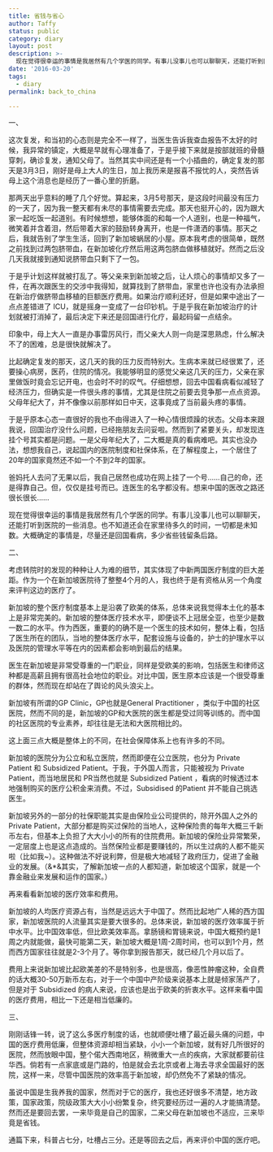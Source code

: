 ```yaml
---
title: 省钱与省心
author: Taffy
status: public
category: diary
layout: post
description: >-
  现在觉得很幸运的事情是我居然有几个学医的同学。有事儿没事儿也可以聊聊天，还能打听到医院的一些消息。也不知道还会在家里待多久的时间，一切都是未知数。大概确定的事情是，尽量还是回国看病，多少省些钱留条后路。
date: '2016-03-20'
tags:
  - diary
permalink: back_to_china

---
```


一、

这次复发，和当初的心态则是完全不一样了，当医生告诉我查血报告不太好的时候，我异常的镇定，大概是早就有心理准备了，于是乎接下来就是按部就班的骨髓穿刺，确诊复发，通知父母了。当然其实中间还是有一个小插曲的，确定复发的那天是3月3日，刚好是母上大人的生日，加上我历来是报喜不报忧的人，突然告诉母上这个消息也是经历了一番心里的折磨。

那两天出乎意料的睡了几个好觉。算起来，3月5号那天，是这段时间最没有压力的一天了，因为我一整天都有未尽的事情需要去完成。那天也挺开心的，因为跟大家一起吃饭一起道别。有时候想想，能够体面的和每一个人道别，也是一种福气，微笑着并含着泪，然后带着大家的鼓励转身离开，也是一件潇洒的事情。那天之后，我就告别了学生生活，回到了新加坡蜗居的小屋。原本我考虑的很简单，既然之前找到过两包脐带血，在新加坡化疗然后用这两包脐血做移植就好。然而之后没几天我就接到通知说脐带血只剩下了一包。

于是乎计划这样就被打乱了。等父亲来到新加坡之后，让人烦心的事情却又多了一件，在再次跟医生的交涉中我得知，就算找到了脐带血，家里也许也没有办法承担在新治疗做脐带血移植的巨额医疗费用。如果治疗顺利还好，但是如果中途出了一点点差错进了 ICU，就是摇身一变成了一台印钞机。于是乎我在新加坡治疗的计划就被打消掉了，最后决定下来还是回国进行化疗，最起码留一点结余。

印象中，母上大人一直是办事雷厉风行，而父亲大人则一向是深思熟虑，什么解决不了的困难，总是很快就解决了。

比起确定复发的那天，这几天的我的压力反而特别大。生病本来就已经很累了，还要操心病房，医药，住院的情况。我能够明显的感觉父亲这几天的压力，父亲在家里做饭时竟会忘记开电，也会时不时的叹气。仔细想想，回去中国看病看似减轻了经济压力，但确实是一件很头疼的事情，尤其是住院之前要去竞争那一点点资源。父母年纪大了，并不像像以前那样如日中天，这事竟成了当前最头疼的事情。

于是乎原本心态一直很好的我也不由得进入了一种心情很烦躁的状态。父母本来跟我说，回国治疗没什么问题，已经拖朋友去问妥啦。然而到了紧要关头，却发现连挂个号其实都是问题。一是父母年纪大了，二大概是真的看病难吧。其实也没办法，想想我自己，说起国内的医院制度和社保体系，在了解程度上，一个居住了20年的国家竟然还不如一个不到2年的国家。

爸妈托人去问了无果以后，我自己居然也成功在网上挂了一个号……自己的命，还是得靠自己。但，仅仅是挂号而已。连医生的名字都没有。想来中国的医改之路还很长很长……

现在觉得很幸运的事情是我居然有几个学医的同学。有事儿没事儿也可以聊聊天，还能打听到医院的一些消息。也不知道还会在家里待多久的时间，一切都是未知数。大概确定的事情是，尽量还是回国看病，多少省些钱留条后路。

二、

考虑转院时的发现的种种让人为难的细节，其实体现了中新两国医疗制度的巨大差距。作为一个在新加坡医院待了整整4个月的人，我也终于是有资格从另一个角度来评判这边的医疗了。

新加坡的整个医疗制度基本上是沿袭了欧美的体系，总体来说我觉得本土化的基本上是非常完美的。新加坡的整体医疗技术水平，即便谈不上冠居全亚，也至少是数一数二的水平。作为西医，重要的的确不是一个医生的技术如何，整体上看，包括了医生所在的团队，当地的整体医疗水平，配套设施与设备的，护士的护理水平以及医院的管理水平等在内的因素都会影响到最后的结果。

医生在新加坡是非常受尊重的一门职业，同样是受欧美的影响，包括医生和律师这种都是高薪且拥有很高社会地位的职业。对比中国，医生原本应该是一个很受尊重的群体，然而现在却站在了舆论的风头浪尖上。

新加坡有所谓的GP Clinic，GP也就是General Practitioner ，类似于中国的社区医院，然而不同的是，新加坡的GP和大医院的医生都是受过同等训练的。而中国的社区医院的专业素养，却往往是无法和大医院相比的。

这上面三点大概是整体上的不同，在社会保障体系上也有许多的不同。

新加坡的医院分为公立和私立医院，然而即便在公立医院，也分为 Private Patient 和 Subsidized Patient。于我，于外国人而言，只能被视为 Private Patient，而当地居民和 PR当然也就是 Subsidized Patient ，看病的时候透过本地强制购买的医疗公积金来消费。不过，Subsidised 的Patient 并不能自己挑选医生。

新加坡另外的一部分的社保职能其实是由保险业公司提供的，除开外国人之外的 Private Patient，大部分都是购买过保险的当地人，这种保险贵的每年大概三千新币左右，但基本上负担了大大小小的所有的住院费用。新加坡的保险业异常繁荣，一定层度上也是这点造成的。当然保险业都是要赚钱的，所以生过病的人都不能买啦（比如我~）。这种做法不好说利弊，但是极大地减轻了政府压力，促进了金融业的发展。（&*&其实，了解新加坡一点的人都知道，新加坡这个国家，就是一个靠金融业来发展和运作的国家。）

再来看看新加坡的医疗效率和费用。

新加坡的人均医疗资源占有，当然是远远大于中国了。然而比起地广人稀的西方国家，新加坡医院的人流量其实是要大很多的。总体来说，新加坡的医疗效率属于折中水平。比中国效率低，但比欧美效率高。拿肠镜和胃镜来说，中国大概预约是1周之内就能做，最快可能第二天，新加坡大概是1周-2周时间，也可以到1个月，然而西方国家往往就是2-3个月了。等你拿到报告那天，就已经几个月以后了。

费用上来说新加坡比起欧美差的不是特别多，也是很高，像恶性肿瘤这种，全自费的话大概30-50万新币左右，对于一个中国中产阶级来说基本上就是倾家荡产了，但是对于 Subsidized 的病人来说，应该也是出于欧美的折衷水平。这样来看中国的医疗费用，相比一下还是相当低廉的。

三、

刚刚话锋一转，说了这么多医疗制度的话，也就顺便吐槽了最近最头痛的问题，中国的医疗费用低廉，但整体资源却相当紧缺，小小一个新加坡，就有好几所很好的医院，然而放眼中国，整个偌大西南地区，稍微重大一点的疾病，大家就都要前往华西。倘若有一点家底或是门路的，怕是就会去北京或者上海去寻求全国最好的医院，这样一来，尽管中国医院的效率高于新加坡，却仍然免不了紧缺的情况。

虽说中国是生我养我的国家，然而对于它的医疗，我也还好很多不清楚，地方政策，国家政策，院级政策大大小小纷繁复杂，终究要经历过一遍的人才能搞清楚。然而还是要回去罢，一来毕竟是自己的国家，二来父母在新加坡也不适应，三来毕竟是省钱。

通篇下来，科普占七分，吐槽占三分。还是等回去之后，再来评价中国的医疗吧。

